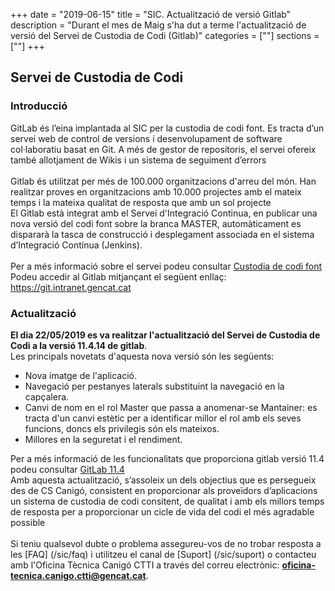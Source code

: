 +++
date        = "2019-06-15"
title       = "SIC. Actualització de versió Gitlab"
description = "Durant el mes de Maig s'ha dut a terme l'actualització de versió del Servei de Custodia de Codi (Gitlab)"
categories  = [""]
sections    = [""]
+++

## Servei de Custodia de Codi

### Introducció

GitLab és l’eina implantada al SIC per la custodia de codi font. Es tracta d’un servei web de control de versions i desenvolupament de software col·laboratiu basat en Git. A més de gestor de repositoris, el servei ofereix també allotjament de Wikis i un sistema de seguiment d’errors
<br/>
<br/>
Gitlab és utilitzat per més de 100.000 organitzacions d'arreu del món. Han realitzar proves en organitzacions amb 10.000 projectes amb el mateix temps i la mateixa qualitat de resposta que amb un sol projecte
<br/>
El Gitlab està integrat amb el Servei d'Integració Continua, en publicar una nova versió del codi font sobre la branca MASTER, automàticament es dispararà la tasca de construcció i desplegament associada en el sistema d’Integració Contínua (Jenkins).
<br/>
<br/>
Per a més informació sobre el servei podeu consultar [Custodia de codi font](/sic-serveis/scm/)
<br/>
Podeu accedir al Gitlab mitjançant el següent enllaç: https://git.intranet.gencat.cat

### Actualització

**El dia 22/05/2019 es va realitzar l'actualització del Servei de Custodia de Codi a la versió 11.4.14 de gitlab**. 
<br/>
Les principals novetats d'aquesta nova versió són les següents:

* Nova imatge de l'aplicació.
* Navegació per pestanyes laterals substituint la navegació en la capçalera.
* Canvi de nom en el rol Master que passa a anomenar-se Mantainer: es tracta d'un canvi estètic per a identificar millor el rol amb els seves funcions, doncs els privilegis són els mateixos.
* Millores en la seguretat i el rendiment.

Per a més informació de les funcionalitats que proporciona gitlab versió 11.4 podeu consultar [GitLab 11.4](https://about.gitlab.com/2018/10/22/gitlab-11-4-released/)
<br/>
Amb aquesta actualització, s’assoleix un dels objectius que es persegueix des de CS Canigó, consistent en proporcionar als proveïdors d’aplicacions un sistema de custodia de codi consitent, de qualitat i amb els millors temps de resposta per a proporcionar un cicle de vida del codi el més agradable possible
<br/>
<br/>
Si teniu qualsevol dubte o problema assegureu-vos de no trobar resposta a les [FAQ] (/sic/faq) i utilitzeu el canal de [Suport] (/sic/suport) o contacteu amb l'Oficina Tècnica Canigó CTTI a través del correu electrònic: **oficina-tecnica.canigo.ctti@gencat.cat**.
